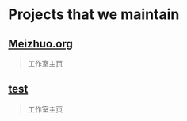 # Projects that we maintain
 

## [Meizhuo.org](https://github.com/Meizhuo/Meizhuo.github.io)

> 工作室主页

## [test](test.md)

> 工作室主页


